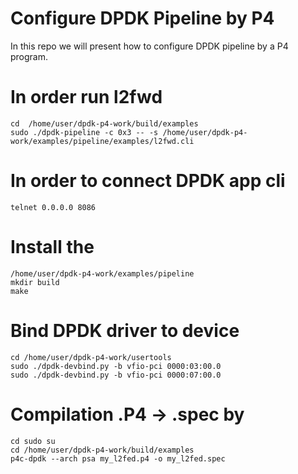 # Configure DPDK Pipeline by P4
In this repo we will present how to configure DPDK pipeline by a P4 program.
# In order run l2fwd

```sudo su
cd  /home/user/dpdk-p4-work/build/examples
sudo ./dpdk-pipeline -c 0x3 -- -s /home/user/dpdk-p4-work/examples/pipeline/examples/l2fwd.cli
```

# In order to connect DPDK app cli 
```
telnet 0.0.0.0 8086
```

# Install the 

```cd /home/user/dpdk-p4-work/examples/pipeline/examples
/home/user/dpdk-p4-work/examples/pipeline
mkdir build
make
```

# Bind DPDK driver to device
```
cd /home/user/dpdk-p4-work/usertools
sudo ./dpdk-devbind.py -b vfio-pci 0000:03:00.0
sudo ./dpdk-devbind.py -b vfio-pci 0000:07:00.0
```
 

# Compilation .P4 -> .spec by
```
cd sudo su
cd /home/user/dpdk-p4-work/build/examples
p4c-dpdk --arch psa my_l2fed.p4 -o my_l2fed.spec 
```


